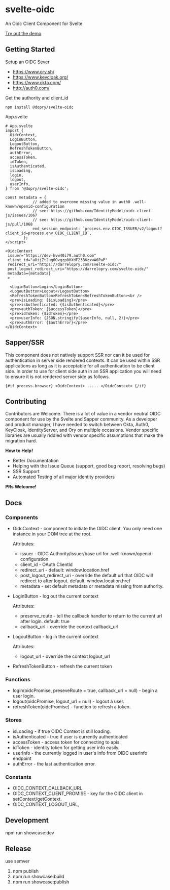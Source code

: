# svelte-oidc

An Oidc Client Component for Svelte.

[Try out the demo](https://darrelopry.com/svelte-oidc/)

## Getting Started

Setup an OIDC Sever

 * https://www.ory.sh/
 * https://www.keycloak.org/
 * https://www.okta.com/
 * http://auth0.com/

 Get the authority and client_id

`npm install @dopry/svelte-oidc`

App.svelte
```svelte
# App.svelte
import {
  OidcContext,
  LoginButton,
  LogoutButton,
  RefreshTokenButton,
  authError,
  accessToken,
  idToken,
  isAuthenticated,
  isLoading,
  login,
  logout,
  userInfo,
} from '@dopry/svelte-oidc';

const metadata = {
            // added to overcome missing value in auth0 .well-known/openid-configuration
            // see: https://github.com/IdentityModel/oidc-client-js/issues/1067
            // see: https://github.com/IdentityModel/oidc-client-js/pull/1068
            end_session_endpoint: `process.env.OIDC_ISSUER/v2/logout?client_id=process.env.OIDC_CLIENT_ID`,
        };
</script>

<OidcContext
 issuer="https://dev-hvw40i79.auth0.com"
 client_id="aOijZt2ug6Ovgzp0HXdF23B6zxwA6PaP"
 redirect_uri="https://darrelopry.com/svelte-oidc/"
 post_logout_redirect_uri="https://darrelopry.com/svelte-oidc/"
 metadata={metadata}
 >

  <LoginButton>Login</LoginButton>
  <LogoutButton>Logout</LogoutButton>
  <RefreshTokenButton>RefreshToken<RefreshTokenButton><br />
  <pre>isLoading: {$isLoading}</pre>
  <pre>isAuthenticated: {$isAuthenticated}</pre>
  <pre>authToken: {$accessToken}</pre>
  <pre>idToken: {$idToken}</pre>
  <pre>userInfo: {JSON.stringify($userInfo, null, 2)}</pre>
  <pre>authError: {$authError}</pre>
</OidcContext>
```

## Sapper/SSR

This component does not natively support SSR nor can it be used for authentication in server side rendered contexts. It
can be used within SSR applications as long as it is acceptable for all authentication to be client side. In order to
use for client side auth in an SSR application you will need to ensure it is not rendered server side as follows.

```
{#if process.browser} <OidcContext> ..... </OidcContext> {/if}
```

## Contributing

Contributors are Welcome. There is a lot of value in a vendor neutral OIDC component for use by the Svelte and Sapper
community. As a developer and product manager, I have needed to switch between Okta, Auth0, KeyCloak, IdentityServer,
and Ory on multiple occasions. Vendor specific libraries are usually riddled with vendor specific assumptions that make
the migration hard.

**How to Help!**

  * Better Documentation
  * Helping with the Issue Queue (support, good bug report, resolving bugs)
  * SSR Support
  * Automated Testing of all major identity providers

**PRs Welcome!**

## Docs

### Components

* OidcContext - component to initiate the OIDC client. You only need one instance in your DOM tree at the root.

  Attributes:
  * issuer - OIDC Authority/issuer/base url for .well-known/openid-configuration
  * client_id - OAuth ClientId
  * redirect_uri -  default: window.location.href
  * post_logout_redirect_uri - override the default url that OIDC will redirect to after logout. default: window.location.href
  * metadata - set default metadata or metadata missing from authority.

* LoginButton - log out the current context

  Attributes:
  * preserve_route - tell the callback handler to return to the current url after login. default: true
  * callback_url - override the context callback_url

* LogoutButton - log in the current context
  
  Attributes:
  * logout_url - override the context logout_url

* RefreshTokenButton - refresh the current token

### Functions

* login(oidcPromise, preseveRoute = true, callback_url = null) - begin a user login.
* logout(oidcPromise, logout_url = null) - logout a user.
* refreshToken(oidcPromise) - function to refresh a token.

### Stores

* isLoading - if true OIDC Context is still loading.
* isAuthenticated - true if user is currently authenticated
* accessToken - access token for connecting to apis.
* idToken - identity token for getting user info easily.
* userInfo - the currently logged in user's info from OIDC userInfo endpoint
* authError - the last authentication error.

### Constants

* OIDC_CONTEXT_CALLBACK_URL
* OIDC_CONTEXT_CLIENT_PROMISE - key for the OIDC client in setContext/getContext.
* OIDC_CONTEXT_LOGOUT_URL,

## Development

npm run showcase:dev

## Release

use semver

1. npm publish
2. npm run showcase:build
3. npm run showcase:publish
